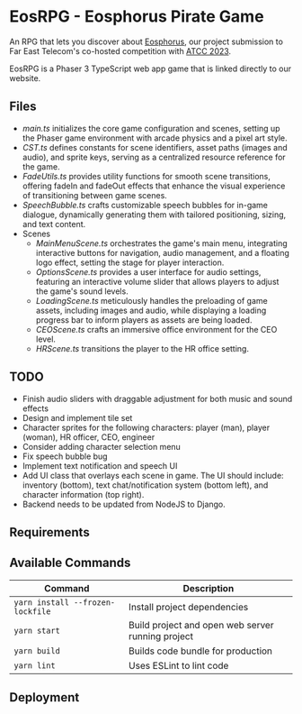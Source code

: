 # EosRPG - Eosphorus Pirate Game

An RPG that lets you discover about [Eosphorus](https://eosphor.us), our project submission to Far East Telecom's co-hosted competition with [ATCC 2023](https://atcc.co/21statcc/).

EosRPG is a Phaser 3 TypeScript web app game that is linked directly to our website.



## Files

- *main.ts* initializes the core game configuration and scenes, setting up the Phaser game environment with arcade physics and a pixel art style.
- *CST.ts* defines constants for scene identifiers, asset paths (images and audio), and sprite keys, serving as a centralized resource reference for the game.
- *FadeUtils.ts* provides utility functions for smooth scene transitions, offering fadeIn and fadeOut effects that enhance the visual experience of transitioning between game scenes.
- *SpeechBubble.ts* crafts customizable speech bubbles for in-game dialogue, dynamically generating them with tailored positioning, sizing, and text content.
- Scenes
    - *MainMenuScene.ts* orchestrates the game's main menu, integrating interactive buttons for navigation, audio management, and a floating logo effect, setting the stage for player interaction.
    - *OptionsScene.ts* provides a user interface for audio settings, featuring an interactive volume slider that allows players to adjust the game's sound levels.
    - *LoadingScene.ts* meticulously handles the preloading of game assets, including images and audio, while displaying a loading progress bar to inform players as assets are being loaded.
    - *CEOScene.ts* crafts an immersive office environment for the CEO level.
    - *HRScene.ts* transitions the player to the HR office setting.


## TODO
- Finish audio sliders with draggable adjustment for both music and sound effects
- Design and implement tile set
- Character sprites for the following characters: player (man), player (woman), HR officer, CEO, engineer
- Consider adding character selection menu
- Fix speech bubble bug
- Implement text notification and speech UI
- Add UI class that overlays each scene in game. The UI should include: inventory (bottom), text chat/notification system (bottom left), and character information (top right).
- Backend needs to be updated from NodeJS to Django.

## Requirements

## Available Commands

| Command | Description |
|---------|-------------|
| `yarn install --frozen-lockfile` | Install project dependencies |
| `yarn start` | Build project and open web server running project |
| `yarn build` | Builds code bundle for production |
| `yarn lint` | Uses ESLint to lint code |

## Deployment